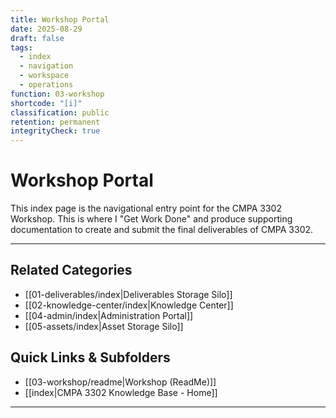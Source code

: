 ```yaml
---
title: Workshop Portal
date: 2025-08-29
draft: false
tags:
  - index
  - navigation
  - workspace
  - operations
function: 03-workshop
shortcode: "[i]"
classification: public
retention: permanent
integrityCheck: true
---
```

# Workshop Portal
This index page is the navigational entry point for the CMPA 3302 Workshop.  This is where I "Get Work Done" and produce supporting documentation to create and submit the final deliverables of CMPA 3302.

---
## Related Categories
- [[01-deliverables/index|Deliverables Storage Silo]]
- [[02-knowledge-center/index|Knowledge Center]]
- [[04-admin/index|Administration Portal]]
- [[05-assets/index|Asset Storage Silo]]
## Quick Links & Subfolders  
- [[03-workshop/readme|Workshop (ReadMe)]]
- [[index|CMPA 3302 Knowledge Base - Home]]

---
